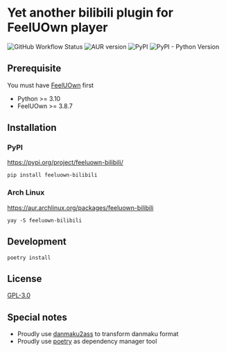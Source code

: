 # Yet another bilibili plugin for FeelUOwn player

![GitHub Workflow Status](https://img.shields.io/github/actions/workflow/status/brucezhang1993/feeluown-bilibili/build.yml?style=for-the-badge)
![AUR version](https://img.shields.io/aur/version/feeluown-bilibili?style=for-the-badge)
![PyPI](https://img.shields.io/pypi/v/feeluown_bilibili?style=for-the-badge)
![PyPI - Python Version](https://img.shields.io/pypi/pyversions/feeluown_bilibili?style=for-the-badge)

## Prerequisite

You must have [FeelUOwn](https://github.com/feeluown/FeelUOwn) first

- Python >= 3.10  
- FeelUOwn >= 3.8.7

## Installation

### PyPI

https://pypi.org/project/feeluown-bilibili/

```shell
pip install feeluown-bilibili
```

### Arch Linux

https://aur.archlinux.org/packages/feeluown-bilibili

```shell
yay -S feeluown-bilibili
```

## Development

```shell
poetry install
```

## License

[GPL-3.0](https://github.com/BruceZhang1993/feeluown-bilibili/blob/master/LICENSE.txt)

## Special notes

- Proudly use [danmaku2ass](https://github.com/m13253/danmaku2ass) to transform danmaku format
- Proudly use [poetry](https://python-poetry.org/) as dependency manager tool
